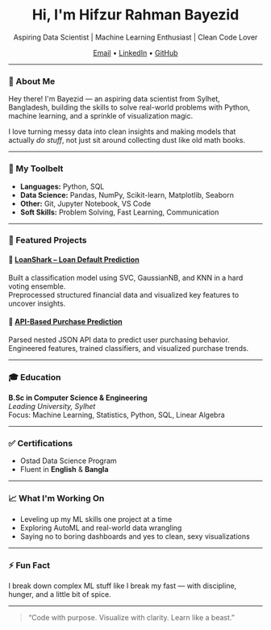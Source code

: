 <h1 align="center">Hi, I'm Hifzur Rahman Bayezid</h1>
<p align="center">
  Aspiring Data Scientist | Machine Learning Enthusiast | Clean Code Lover
</p>

<p align="center">
  <a href="mailto:hrbayezid@gmail.com">Email</a> •
  <a href="https://bd.linkedin.com/in/hrbayezid">LinkedIn</a> •
  <a href="https://github.com/hrbayezid">GitHub</a>
</p>

---

### 🧠 About Me

Hey there! I'm Bayezid — an aspiring data scientist from Sylhet, Bangladesh, building the skills to solve real-world problems with Python, machine learning, and a sprinkle of visualization magic.

I love turning messy data into clean insights and making models that actually *do stuff*, not just sit around collecting dust like old math books.

---

### 🚀 My Toolbelt

- **Languages:** Python, SQL  
- **Data Science:** Pandas, NumPy, Scikit-learn, Matplotlib, Seaborn  
- **Other:** Git, Jupyter Notebook, VS Code  
- **Soft Skills:** Problem Solving, Fast Learning, Communication

---

### 🧪 Featured Projects

#### 🔹 [LoanShark – Loan Default Prediction](https://github.com/hrbayezid/LoanShark)  
Built a classification model using SVC, GaussianNB, and KNN in a hard voting ensemble.  
Preprocessed structured financial data and visualized key features to uncover insights.

#### 🔹 [API-Based Purchase Prediction](https://github.com/hrbayezid/Predicting-purchases-using-api-data)  
Parsed nested JSON API data to predict user purchasing behavior.  
Engineered features, trained classifiers, and visualized purchase trends.

---

### 🎓 Education

**B.Sc in Computer Science & Engineering**  
*Leading University, Sylhet*  
Focus: Machine Learning, Statistics, Python, SQL, Linear Algebra

---

### ✅ Certifications

- Ostad Data Science Program  
- Fluent in **English** & **Bangla**

---

### 📈 What I'm Working On

- Leveling up my ML skills one project at a time  
- Exploring AutoML and real-world data wrangling  
- Saying no to boring dashboards and yes to clean, sexy visualizations

---

### ⚡ Fun Fact

I break down complex ML stuff like I break my fast — with discipline, hunger, and a little bit of spice.

---

> “Code with purpose. Visualize with clarity. Learn like a beast.”
